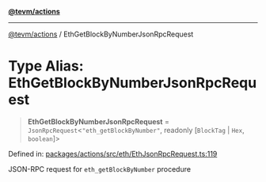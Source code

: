 [**@tevm/actions**](../README.md)

***

[@tevm/actions](../globals.md) / EthGetBlockByNumberJsonRpcRequest

# Type Alias: EthGetBlockByNumberJsonRpcRequest

> **EthGetBlockByNumberJsonRpcRequest** = `JsonRpcRequest`\<`"eth_getBlockByNumber"`, readonly \[`BlockTag` \| `Hex`, `boolean`\]\>

Defined in: [packages/actions/src/eth/EthJsonRpcRequest.ts:119](https://github.com/evmts/tevm-monorepo/blob/main/packages/actions/src/eth/EthJsonRpcRequest.ts#L119)

JSON-RPC request for `eth_getBlockByNumber` procedure
